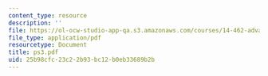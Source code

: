 ```yaml
---
content_type: resource
description: ''
file: https://ol-ocw-studio-app-qa.s3.amazonaws.com/courses/14-462-advanced-macroeconomics-ii-spring-2004/25b98cfc23c22b93bc12b0eb33689b2b_ps3.pdf
file_type: application/pdf
resourcetype: Document
title: ps3.pdf
uid: 25b98cfc-23c2-2b93-bc12-b0eb33689b2b
---
```

